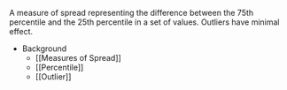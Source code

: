 A measure of spread representing the difference between the 75th percentile and the 25th percentile in a set of values. Outliers have minimal effect.

- Background
	- [[Measures of Spread]]
	- [[Percentile]]
	- [[Outlier]]